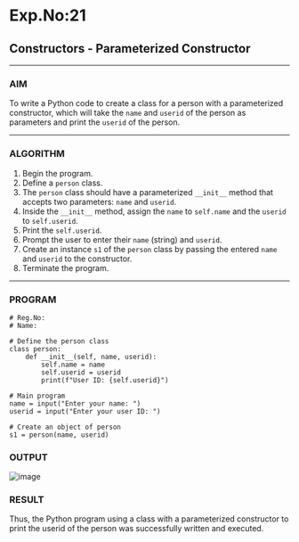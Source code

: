 # Exp.No:21  
## Constructors - Parameterized Constructor

---

### AIM  
To write a Python code to create a class for a person with a parameterized constructor, which will take the `name` and `userid` of the person as parameters and print the `userid` of the person.

---

### ALGORITHM

1. Begin the program.  
2. Define a `person` class.  
3. The `person` class should have a parameterized `__init__` method that accepts two parameters: `name` and `userid`.  
4. Inside the `__init__` method, assign the `name` to `self.name` and the `userid` to `self.userid`.  
5. Print the `self.userid`.  
6. Prompt the user to enter their `name` (string) and `userid`.  
7. Create an instance `s1` of the `person` class by passing the entered `name` and `userid` to the constructor.  
8. Terminate the program.

---

### PROGRAM

```
# Reg.No:
# Name:

# Define the person class
class person:
    def __init__(self, name, userid):
        self.name = name
        self.userid = userid
        print(f"User ID: {self.userid}")

# Main program
name = input("Enter your name: ")
userid = input("Enter your user ID: ")

# Create an object of person
s1 = person(name, userid)
```

### OUTPUT
![image](https://github.com/user-attachments/assets/806acfeb-a813-4d64-8ad5-bb27b2332ea1)

### RESULT
Thus, the Python program using a class with a parameterized constructor to print the userid of the person was successfully written and executed.
